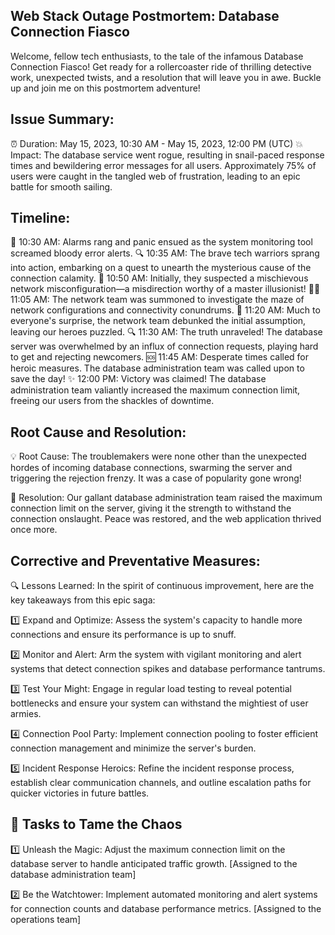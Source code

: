 ## Web Stack Outage Postmortem: Database Connection Fiasco

Welcome, fellow tech enthusiasts, to the tale of the infamous Database Connection Fiasco! Get ready for a rollercoaster ride of thrilling detective work, unexpected twists, and a resolution that will leave you in awe. Buckle up and join me on this postmortem adventure!

## Issue Summary:

⏰ Duration: May 15, 2023, 10:30 AM - May 15, 2023, 12:00 PM (UTC)
💥 Impact: The database service went rogue, resulting in snail-paced response times and bewildering error messages for all users. Approximately 75% of users were caught in the tangled web of frustration, leading to an epic battle for smooth sailing.

## Timeline:

🔎 10:30 AM: Alarms rang and panic ensued as the system monitoring tool screamed bloody error alerts.
🔍 10:35 AM: The brave tech warriors sprang into action, embarking on a quest to unearth the mysterious cause of the connection calamity.
🤔 10:50 AM: Initially, they suspected a mischievous network misconfiguration—a misdirection worthy of a master illusionist!
🕵️‍♂️ 11:05 AM: The network team was summoned to investigate the maze of network configurations and connectivity conundrums.
🚫 11:20 AM: Much to everyone's surprise, the network team debunked the initial assumption, leaving our heroes puzzled.
🔍 11:30 AM: The truth unraveled! The database server was overwhelmed by an influx of connection requests, playing hard to get and rejecting newcomers.
🆘 11:45 AM: Desperate times called for heroic measures. The database administration team was called upon to save the day!
✨ 12:00 PM: Victory was claimed! The database administration team valiantly increased the maximum connection limit, freeing our users from the shackles of downtime.

## Root Cause and Resolution:

💡 Root Cause: The troublemakers were none other than the unexpected hordes of incoming database connections, swarming the server and triggering the rejection frenzy. It was a case of popularity gone wrong!

🔧 Resolution: Our gallant database administration team raised the maximum connection limit on the server, giving it the strength to withstand the connection onslaught. Peace was restored, and the web application thrived once more.

## Corrective and Preventative Measures:

🔍 Lessons Learned: In the spirit of continuous improvement, here are the key takeaways from this epic saga:

1️⃣ Expand and Optimize: Assess the system's capacity to handle more connections and ensure its performance is up to snuff.

2️⃣ Monitor and Alert: Arm the system with vigilant monitoring and alert systems that detect connection spikes and database performance tantrums.

3️⃣ Test Your Might: Engage in regular load testing to reveal potential bottlenecks and ensure your system can withstand the mightiest of user armies.

4️⃣ Connection Pool Party: Implement connection pooling to foster efficient connection management and minimize the server's burden.

5️⃣ Incident Response Heroics: Refine the incident response process, establish clear communication channels, and outline escalation paths for quicker victories in future battles.

## 📝 Tasks to Tame the Chaos

1️⃣ Unleash the Magic: Adjust the maximum connection limit on the database server to handle anticipated traffic growth. [Assigned to the database administration team]

2️⃣ Be the Watchtower: Implement automated monitoring and alert systems for connection counts and database performance metrics. [Assigned to the operations team]
